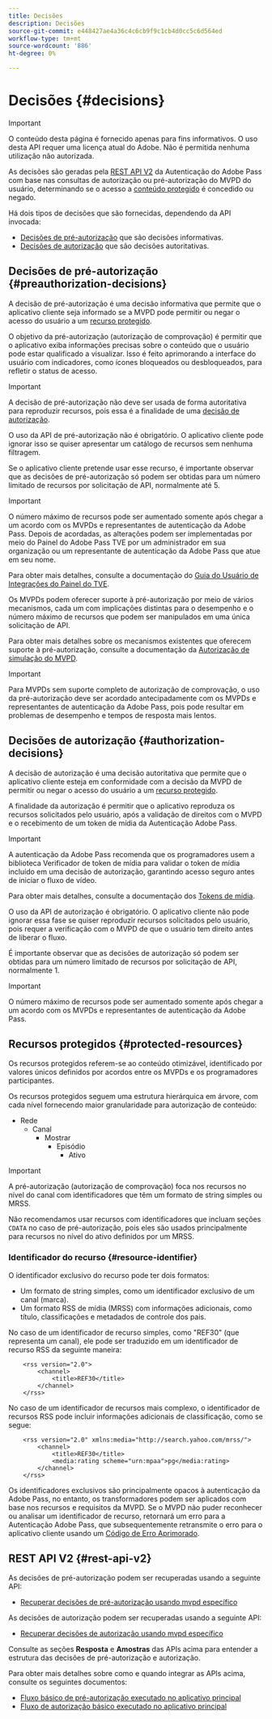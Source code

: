 ```yaml
---
title: Decisões
description: Decisões
source-git-commit: e448427ae4a36c4c6cb9f9c1cb4d0cc5c6d564ed
workflow-type: tm+mt
source-wordcount: '886'
ht-degree: 0%

---
```


# Decisões {#decisions}

>[!IMPORTANT]
>
> O conteúdo desta página é fornecido apenas para fins informativos. O uso desta API requer uma licença atual do Adobe. Não é permitida nenhuma utilização não autorizada.

As decisões são geradas pela [REST API V2](/help/authentication/integration-guide-programmers/rest-apis/rest-api-v2/rest-api-v2-overview.md) da Autenticação do Adobe Pass com base nas consultas de autorização ou pré-autorização do MVPD do usuário, determinando se o acesso a [conteúdo protegido](#protected-resources) é concedido ou negado.

Há dois tipos de decisões que são fornecidas, dependendo da API invocada:

* [Decisões de pré-autorização](#preauthorization-decisions) que são decisões informativas.
* [Decisões de autorização](#authorization-decisions) que são decisões autoritativas.

## Decisões de pré-autorização {#preauthorization-decisions}

A decisão de pré-autorização é uma decisão informativa que permite que o aplicativo cliente seja informado se a MVPD pode permitir ou negar o acesso do usuário a um [recurso protegido](#protected-resources).

O objetivo da pré-autorização (autorização de comprovação) é permitir que o aplicativo exiba informações precisas sobre o conteúdo que o usuário pode estar qualificado a visualizar. Isso é feito aprimorando a interface do usuário com indicadores, como ícones bloqueados ou desbloqueados, para refletir o status de acesso.

>[!IMPORTANT]
>
> A decisão de pré-autorização não deve ser usada de forma autoritativa para reproduzir recursos, pois essa é a finalidade de uma [decisão de autorização](#authorization-decisions).

O uso da API de pré-autorização não é obrigatório. O aplicativo cliente pode ignorar isso se quiser apresentar um catálogo de recursos sem nenhuma filtragem.

Se o aplicativo cliente pretende usar esse recurso, é importante observar que as decisões de pré-autorização só podem ser obtidas para um número limitado de recursos por solicitação de API, normalmente até 5.

>[!IMPORTANT]
> 
> O número máximo de recursos pode ser aumentado somente após chegar a um acordo com os MVPDs e representantes de autenticação da Adobe Pass. Depois de acordadas, as alterações podem ser implementadas por meio do Painel do Adobe Pass TVE por um administrador em sua organização ou um representante de autenticação da Adobe Pass que atue em seu nome.
> 
> Para obter mais detalhes, consulte a documentação do [Guia do Usuário de Integrações do Painel do TVE](/help/authentication/user-guide-tve-dashboard/tve-dashboard-integrations.md#add-more-properties).

Os MVPDs podem oferecer suporte à pré-autorização por meio de vários mecanismos, cada um com implicações distintas para o desempenho e o número máximo de recursos que podem ser manipulados em uma única solicitação de API.

Para obter mais detalhes sobre os mecanismos existentes que oferecem suporte à pré-autorização, consulte a documentação da [Autorização de simulação do MVPD](/help/authentication/integration-guide-mvpds/mvpd-preflight-authz.md).

>[!IMPORTANT]
>
> Para MVPDs sem suporte completo de autorização de comprovação, o uso da pré-autorização deve ser acordado antecipadamente com os MVPDs e representantes de autenticação da Adobe Pass, pois pode resultar em problemas de desempenho e tempos de resposta mais lentos.

## Decisões de autorização {#authorization-decisions}

A decisão de autorização é uma decisão autoritativa que permite que o aplicativo cliente esteja em conformidade com a decisão da MVPD de permitir ou negar o acesso do usuário a um [recurso protegido](#protected-resources).

A finalidade da autorização é permitir que o aplicativo reproduza os recursos solicitados pelo usuário, após a validação de direitos com o MVPD e o recebimento de um token de mídia da Autenticação Adobe Pass.

>[!IMPORTANT]
> 
> A autenticação da Adobe Pass recomenda que os programadores usem a biblioteca Verificador de token de mídia para validar o token de mídia incluído em uma decisão de autorização, garantindo acesso seguro antes de iniciar o fluxo de vídeo.
> 
> Para obter mais detalhes, consulte a documentação dos [Tokens de mídia](/help/authentication/integration-guide-programmers/features-standard/entitlements/media-tokens.md).

O uso da API de autorização é obrigatório. O aplicativo cliente não pode ignorar essa fase se quiser reproduzir recursos solicitados pelo usuário, pois requer a verificação com o MVPD de que o usuário tem direito antes de liberar o fluxo.

É importante observar que as decisões de autorização só podem ser obtidas para um número limitado de recursos por solicitação de API, normalmente 1.

>[!IMPORTANT]
>
> O número máximo de recursos pode ser aumentado somente após chegar a um acordo com os MVPDs e representantes de autenticação da Adobe Pass.

## Recursos protegidos {#protected-resources}

Os recursos protegidos referem-se ao conteúdo otimizável, identificado por valores únicos definidos por acordos entre os MVPDs e os programadores participantes.

Os recursos protegidos seguem uma estrutura hierárquica em árvore, com cada nível fornecendo maior granularidade para autorização de conteúdo:

* Rede
   * Canal
      * Mostrar
         * Episódio
            * Ativo

>[!IMPORTANT]
>
> A pré-autorização (autorização de comprovação) foca nos recursos no nível do canal com identificadores que têm um formato de string simples ou MRSS.
> 
> Não recomendamos usar recursos com identificadores que incluam seções `CDATA` no caso de pré-autorização, pois eles são usados principalmente para recursos no nível do ativo definidos por um MRSS.

### Identificador do recurso {#resource-identifier}

O identificador exclusivo do recurso pode ter dois formatos:

* Um formato de string simples, como um identificador exclusivo de um canal (marca).
* Um formato RSS de mídia (MRSS) com informações adicionais, como título, classificações e metadados de controle dos pais.

No caso de um identificador de recurso simples, como &quot;REF30&quot; (que representa um canal), ele pode ser traduzido em um identificador de recurso RSS da seguinte maneira:

```RSS
    <rss version="2.0"> 
        <channel>
            <title>REF30</title>
        </channel>
    </rss>
```

No caso de um identificador de recursos mais complexo, o identificador de recursos RSS pode incluir informações adicionais de classificação, como se segue:

```RSS
    <rss version="2.0" xmlns:media="http://search.yahoo.com/mrss/"> 
        <channel>
            <title>REF30</title>
            <media:rating scheme="urn:mpaa">pg</media:rating>
        </channel>
    </rss>
```

Os identificadores exclusivos são principalmente opacos à autenticação da Adobe Pass, no entanto, os transformadores podem ser aplicados com base nos recursos e requisitos da MVPD. Se o MVPD não puder reconhecer ou analisar um identificador de recurso, retornará um erro para a Autenticação Adobe Pass, que subsequentemente retransmite o erro para o aplicativo cliente usando um [Código de Erro Aprimorado](/help/authentication/integration-guide-programmers/features-standard/error-reporting/enhanced-error-codes.md).

## REST API V2 {#rest-api-v2}

As decisões de pré-autorização podem ser recuperadas usando a seguinte API:

* [Recuperar decisões de pré-autorização usando mvpd específico](/help/authentication/integration-guide-programmers/rest-apis/rest-api-v2/apis/decisions-apis/rest-api-v2-decisions-apis-retrieve-preauthorization-decisions-using-specific-mvpd.md)

As decisões de autorização podem ser recuperadas usando a seguinte API:

* [Recuperar decisões de autorização usando mvpd específico](/help/authentication/integration-guide-programmers/rest-apis/rest-api-v2/apis/decisions-apis/rest-api-v2-decisions-apis-retrieve-authorization-decisions-using-specific-mvpd.md)

Consulte as seções **Resposta** e **Amostras** das APIs acima para entender a estrutura das decisões de pré-autorização e autorização.

Para obter mais detalhes sobre como e quando integrar as APIs acima, consulte os seguintes documentos:

* [Fluxo básico de pré-autorização executado no aplicativo principal](/help/authentication/integration-guide-programmers/rest-apis/rest-api-v2/flows/basic-access-flows/rest-api-v2-basic-preauthorization-primary-application-flow.md)
* [Fluxo de autorização básico executado no aplicativo principal](/help/authentication/integration-guide-programmers/rest-apis/rest-api-v2/flows/basic-access-flows/rest-api-v2-basic-authorization-primary-application-flow.md)
